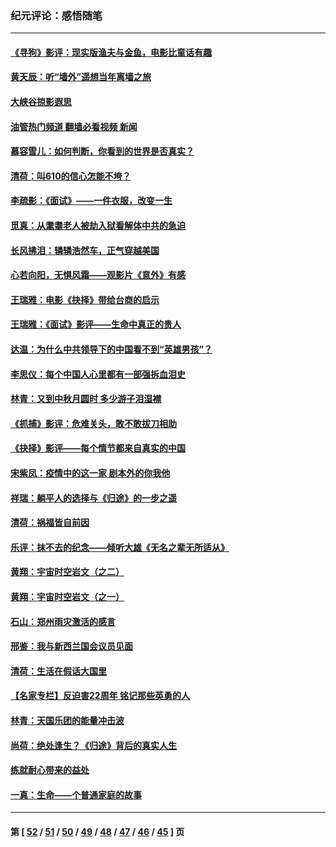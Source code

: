### 纪元评论：感悟随笔
---
#### [《寻狗》影评：现实版渔夫与金鱼，电影比童话有趣](../../pages/nsc1035/n13389805.md?11240330) 
#### [黄天辰：听“墙外”遥想当年离墙之旅](../../pages/nsc1035/n13377229.md?11240330) 
#### [大峡谷掠影遐思](../../pages/nsc1035/n13354743.md?11240330) 
#### [油管热门频道 翻墙必看视频 新闻](ok?11240330)
#### [慕容雪儿：如何判断，你看到的世界是否真实？](../../pages/nsc1035/n13332569.md?11240330) 
#### [清荷：叫610的信心怎能不垮？](../../pages/nsc1035/n13304848.md?11240330) 
#### [李疏影：《面试》——一件衣服，改变一生](../../pages/nsc1035/n13292494.md?11240330) 
#### [觅真：从耄耋老人被劫入狱看解体中共的急迫](../../pages/nsc1035/n13284545.md?11240330) 
#### [长风拂泪：辚辚浩然车，正气穿越美国](../../pages/nsc1035/n13284280.md?11240330) 
#### [心若向阳，无惧风霜——观影片《意外》有感](../../pages/nsc1035/n13275318.md?11240330) 
#### [王瑞雅：电影《抉择》带给台商的启示](../../pages/nsc1035/n13274064.md?11240330) 
#### [王瑞雅：《面试》影评——生命中真正的贵人](../../pages/nsc1035/n13260528.md?11240330) 
#### [达温：为什么中共领导下的中国看不到“英雄男孩”？](../../pages/nsc1035/n13257099.md?11240330) 
#### [李思仪：每个中国人心里都有一部强拆血泪史](../../pages/nsc1035/n13249632.md?11240330) 
#### [林青：又到中秋月圆时 多少游子泪湿襟](../../pages/nsc1035/n13245916.md?11240330) 
#### [《抓捕》影评：危难关头，敢不敢拔刀相助](../../pages/nsc1035/n13244251.md?11240330) 
#### [《抉择》影评——每个情节都来自真实的中国](../../pages/nsc1035/n13242564.md?11240330) 
#### [宋紫凤：疫情中的这一家 剧本外的你我他](../../pages/nsc1035/n13242358.md?11240330) 
#### [祥瑞：躺平人的选择与《归途》的一步之遥](../../pages/nsc1035/n13213201.md?11240330) 
#### [清荷：祸福皆自前因](../../pages/nsc1035/n13213177.md?11240330) 
#### [乐评：抹不去的纪念——倾听大雄《无名之辈无所适从》](../../pages/nsc1035/n13163359.md?11240330) 
#### [黄翔：宇宙时空岩文（之二）](../../pages/nsc1035/n13141116.md?11240330) 
#### [黄翔：宇宙时空岩文（之一）](../../pages/nsc1035/n13140355.md?11240330) 
#### [石山：郑州雨灾激活的感言](../../pages/nsc1035/n13135372.md?11240330) 
#### [邢鉴：我与新西兰国会议员见面](../../pages/nsc1035/n13111626.md?11240330) 
#### [清荷：生活在假话大国里](../../pages/nsc1035/n13103916.md?11240330) 
#### [【名家专栏】反迫害22周年 铭记那些英勇的人](../../pages/nsc1035/n13102771.md?11240330) 
#### [林青：天国乐团的能量冲击波](../../pages/nsc1035/n13099634.md?11240330) 
#### [尚荷：绝处逢生？《归途》背后的真实人生](../../pages/nsc1035/n13099470.md?11240330) 
#### [练就耐心带来的益处](../../pages/nsc1035/n13081876.md?11240330) 
#### [一真：生命——个普通家庭的故事](../../pages/nsc1035/n13075782.md?11240330) 

---
#### 第 [ [52](./52.md?11240330) / [51](./51.md?11240330) / [50](./50.md?11240330) / [49](./49.md?11240330) / [48](./48.md?11240330) / [47](./47.md?11240330) / [46](./46.md?11240330) / [45](./45.md?11240330) ] 页
